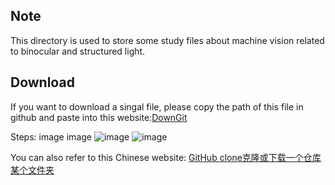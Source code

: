 ## Note
This directory is used to store some study files about machine vision related to binocular and structured light.

## Download
If you want to download a singal file, please copy the path of this file in github and paste into this website:[DownGit](https://www.itsvse.com/downgit/#/home?url=)

Steps: image image
![image](https://user-images.githubusercontent.com/62192785/155258358-f835a6b0-9602-4ad9-8dd9-32abbcbf65ff.png)
![image](https://user-images.githubusercontent.com/62192785/155258435-eff01b08-1f2a-478b-b327-f99fe8fb7c02.png)

You can also refer to this Chinese website: [GitHub clone克隆或下载一个仓库某个文件夹](https://www.itsvse.com/thread-7086-1-1.html)
